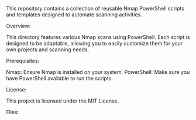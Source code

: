 This repository contains a collection of reusable Nmap PowerShell scripts and templates designed to automate scanning activities.

Overview:

This directory features various Nmap scans using PowerShell. Each script is designed to be adaptable, allowing you to easily customize them for your own projects and scanning needs.

Prerequisites:

Nmap: Ensure Nmap is installed on your system.
PowerShell: Make sure you have PowerShell available to run the scripts.

License:

This project is licensed under the MIT License.

Files:
